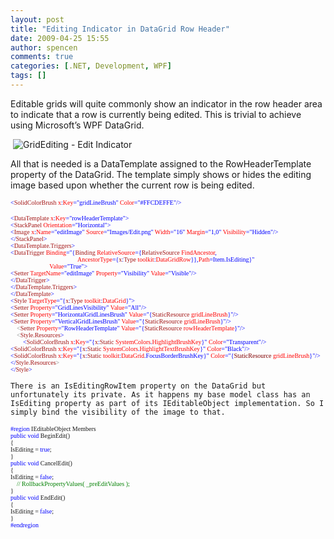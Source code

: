 ```yaml
---
layout: post
title: "Editing Indicator in DataGrid Row Header"
date: 2009-04-25 15:55
author: spencen
comments: true
categories: [.NET, Development, WPF]
tags: []
---
```



Editable grids will quite commonly show an indicator in the row header area to indicate that a row is currently being edited. This is trivial to achieve using Microsoft’s WPF DataGrid.
  

&#160;![GridEditing - Edit Indicator](http://blog.spencen.com/images/83489-72989/GridEditing%20-%20Edit%20Indicator_6.png "GridEditing - Edit Indicator") 
  

All that is needed is a DataTemplate assigned to the RowHeaderTemplate property of the DataGrid. The template simply shows or hides the editing image based upon whether the current row is being edited.
  

<font size="1"><font face="Verdana"><span style="color: blue">&lt;</span><span style="color: #a31515">SolidColorBrush </span><span style="color: red">x</span><span style="color: blue">:</span><span style="color: red">Key</span><span style="color: blue">=&quot;gridLineBrush&quot; </span><span style="color: red">Color</span><span style="color: blue">=&quot;#FFCDEFFE&quot;/&gt;</span></font></font></pre>
<pre class="code"><font size="1"><font face="Verdana"><span style="color: blue">&lt;</span><span style="color: #a31515">DataTemplate </span><span style="color: red">x</span><span style="color: blue">:</span><span style="color: red">Key</span></font></font><font size="1"><font face="Verdana"><span style="color: blue">=&quot;rowHeaderTemplate&quot;&gt;
&lt;</span><span style="color: #a31515">StackPanel </span><span style="color: red">Orientation</span></font></font><font size="1"><font face="Verdana"><span style="color: blue">=&quot;Horizontal&quot;&gt;
&lt;</span><span style="color: #a31515">Image </span><span style="color: red">x</span><span style="color: blue">:</span><span style="color: red">Name</span><span style="color: blue">=&quot;editImage&quot; </span><span style="color: red">Source</span><span style="color: blue">=&quot;Images/Edit.png&quot; </span><span style="color: red">Width</span><span style="color: blue">=&quot;16&quot; </span><span style="color: red">Margin</span><span style="color: blue">=&quot;1,0&quot; </span><span style="color: red">Visibility</span></font></font><font size="1"><font face="Verdana"><span style="color: blue">=&quot;Hidden&quot;/&gt;
&lt;/</span><span style="color: #a31515">StackPanel</span></font></font><font size="1"><font face="Verdana"><span style="color: blue">&gt;
&lt;</span><span style="color: #a31515">DataTemplate.Triggers</span></font></font><font size="1"><font face="Verdana"><span style="color: blue">&gt;
&lt;</span><span style="color: #a31515">DataTrigger </span><span style="color: red">Binding</span><span style="color: blue">=&quot;{</span><span style="color: #a31515">Binding </span><span style="color: red">RelativeSource</span><span style="color: blue">={</span><span style="color: #a31515">RelativeSource </span><span style="color: red">FindAncestor</span></font></font><font size="1"><font face="Verdana"><span style="color: blue">,  
                                           </span><span style="color: red">AncestorType</span><span style="color: blue">={</span><span style="color: #a31515">x</span><span style="color: blue">:</span><span style="color: #a31515">Type </span><span style="color: red">toolkit</span><span style="color: blue">:</span><span style="color: red">DataGridRow</span><span style="color: blue">}},</span><span style="color: red">Path</span></font></font><font size="1"><font face="Verdana"><span style="color: blue">=Item.IsEditing}&quot;   
                         </span><span style="color: red">Value</span></font></font><font size="1"><font face="Verdana"><span style="color: blue">=&quot;True&quot;&gt;
&lt;</span><span style="color: #a31515">Setter </span><span style="color: red">TargetName</span><span style="color: blue">=&quot;editImage&quot; </span><span style="color: red">Property</span><span style="color: blue">=&quot;Visibility&quot; </span><span style="color: red">Value</span></font></font><font size="1"><font face="Verdana"><span style="color: blue">=&quot;Visible&quot;/&gt;
&lt;/</span><span style="color: #a31515">DataTrigger</span></font></font><font size="1"><font face="Verdana"><span style="color: blue">&gt;
&lt;/</span><span style="color: #a31515">DataTemplate.Triggers</span></font></font><font size="1"><font face="Verdana"><span style="color: blue">&gt;
&lt;/</span><span style="color: #a31515">DataTemplate</span></font></font><font size="1"><font face="Verdana"><span style="color: blue">&gt;
&lt;</span><span style="color: #a31515">Style </span><span style="color: red">TargetType</span><span style="color: blue">=&quot;{</span><span style="color: #a31515">x</span><span style="color: blue">:</span><span style="color: #a31515">Type </span><span style="color: red">toolkit</span><span style="color: blue">:</span><span style="color: red">DataGrid</span></font></font><font size="1"><font face="Verdana"><span style="color: blue">}&quot;&gt;
&lt;</span><span style="color: #a31515">Setter </span><span style="color: red">Property</span><span style="color: blue">=&quot;GridLinesVisibility&quot; </span><span style="color: red">Value</span></font></font><font size="1"><font face="Verdana"><span style="color: blue">=&quot;All&quot;/&gt;
&lt;</span><span style="color: #a31515">Setter </span><span style="color: red">Property</span><span style="color: blue">=&quot;HorizontalGridLinesBrush&quot; </span><span style="color: red">Value</span><span style="color: blue">=&quot;{</span><span style="color: #a31515">StaticResource </span><span style="color: red">gridLineBrush</span></font></font><font size="1"><font face="Verdana"><span style="color: blue">}&quot;/&gt;
&lt;</span><span style="color: #a31515">Setter </span><span style="color: red">Property</span><span style="color: blue">=&quot;VerticalGridLinesBrush&quot; </span><span style="color: red">Value</span><span style="color: blue">=&quot;{</span><span style="color: #a31515">StaticResource </span><span style="color: red">gridLineBrush</span></font></font><font size="1"><font face="Verdana"><span style="color: blue">}&quot;/&gt;
<font color="#808080">    &lt;</font></span><font color="#808080"><span style="color: #a31515">Setter </span><span style="color: red">Property</span><span style="color: blue">=&quot;RowHeaderTemplate&quot; </span><span style="color: red">Value</span><span style="color: blue">=&quot;{</span><span style="color: #a31515">StaticResource </span><span style="color: red">rowHeaderTemplate</span></font></font></font><font size="1"><font face="Verdana"><font color="#808080"><span style="color: blue">}&quot;/&gt;
<font color="#808080">    &lt;</font></span></font><font color="#808080"><span style="color: #a31515">Style.Resources</span></font></font></font><font color="#808080"><font size="1"><font face="Verdana"><span style="color: blue">&gt;
</span><span style="color: green">        </span><span style="color: blue">&lt;</span><span style="color: #a31515">SolidColorBrush </span><span style="color: red">x</span><span style="color: blue">:</span><span style="color: red">Key</span><span style="color: blue">=&quot;{</span><span style="color: #a31515">x</span><span style="color: blue">:</span><span style="color: #a31515">Static </span><span style="color: red">SystemColors</span><span style="color: blue">.</span><span style="color: red">HighlightBrushKey</span><span style="color: blue">}&quot; </span><span style="color: red">Color</span></font></font></font><font color="#808080"><font size="1"><font face="Verdana"><span style="color: blue">=&quot;Transparent&quot;/&gt;
&lt;</span><span style="color: #a31515">SolidColorBrush </span><span style="color: red">x</span><span style="color: blue">:</span><span style="color: red">Key</span><span style="color: blue">=&quot;{</span><span style="color: #a31515">x</span><span style="color: blue">:</span><span style="color: #a31515">Static </span><span style="color: red">SystemColors</span><span style="color: blue">.</span><span style="color: red">HighlightTextBrushKey</span><span style="color: blue">}&quot; </span><span style="color: red">Color</span></font></font></font><font color="#808080"><font size="1"><font face="Verdana"><span style="color: blue">=&quot;Black&quot;/&gt;
&lt;</span><span style="color: #a31515">SolidColorBrush </span><span style="color: red">x</span><span style="color: blue">:</span><span style="color: red">Key</span><span style="color: blue">=&quot;{</span><span style="color: #a31515">x</span><span style="color: blue">:</span><span style="color: #a31515">Static </span><span style="color: red">toolkit</span><span style="color: blue">:</span><span style="color: red">DataGrid</span><span style="color: blue">.FocusBorderBrushKey}&quot; </span><span style="color: red">Color</span></font></font></font><font color="#808080"><font size="1"><font face="Verdana"><span style="color: blue">=&quot;{<font color="#800000">StaticResource</font> <font color="#ff0000">gridLineBrush</font>}&quot;/&gt;
&lt;/</span><span style="color: #a31515">Style.Resources</span></font></font></font><font size="1"><font face="Verdana"><span style="color: blue"><font color="#808080">&gt;</font>
&lt;/</span><span style="color: #a31515">Style</span><span style="color: blue">&gt;</span></font></font></pre>

    
    There is an IsEditingRowItem property on the DataGrid but unfortunately its private. As it happens my base model class has an IsEditing property as part of its IEditableObject implementation. So I simply bind the visibility of the image to that.
    
<pre class="code"><font size="1"><font face="Verdana"><span style="color: blue">#region </span>IEditableObject Members
<span style="color: blue">public void </span>BeginEdit()
{
IsEditing = <span style="color: blue">true</span>;
}
<span style="color: blue">public void </span>CancelEdit()
{
IsEditing = <span style="color: blue">false</span>;
</font></font><font size="1"><font face="Verdana"><font color="#008000">    // RollbackPropertyValues( _preEditValues );
</font>}
<span style="color: blue">public void </span>EndEdit()
{
IsEditing = <span style="color: blue">false</span>;
}
<span style="color: blue">#endregion</span></font></font>

<a href="http://11011.net/software/vspaste"></a>

